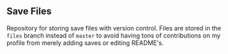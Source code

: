 ## Save Files

Repository for storing save files with version control.
Files are stored in the `files` branch instead of `master` to avoid having tons of contributions on my profile from merely adding saves or editing README's.